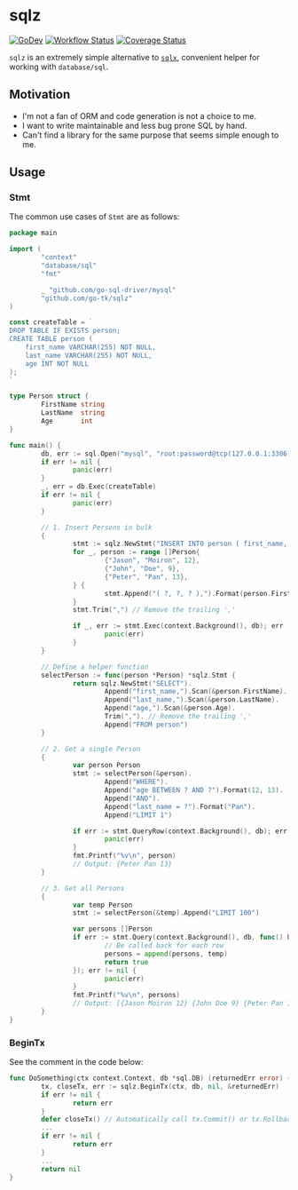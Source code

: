 # sqlz

[![GoDev](https://pkg.go.dev/badge/golang.org/x/pkgsite.svg)](https://pkg.go.dev/github.com/go-tk/sqlz)
[![Workflow Status](https://github.com/go-tk/sqlz/actions/workflows/ci.yaml/badge.svg?branch=main)](https://github.com/go-tk/sqlz/actions/workflows/ci.yaml?query=branch%3Amain)
[![Coverage Status](https://codecov.io/gh/go-tk/sqlz/branch/main/graph/badge.svg)](https://codecov.io/gh/go-tk/sqlz/branch/main)

`sqlz` is an extremely simple alternative to [`sqlx`](https://github.com/jmoiron/sqlx),
convenient helper for working with `database/sql`.

## Motivation

- I'm not a fan of ORM and code generation is not a choice to me.
- I want to write maintainable and less bug prone SQL by hand.
- Can't find a library for the same purpose that seems simple enough to me.

## Usage

### Stmt

The common use cases of `Stmt` are as follows:

```go
package main

import (
        "context"
        "database/sql"
        "fmt"

        _ "github.com/go-sql-driver/mysql"
        "github.com/go-tk/sqlz"
)

const createTable = `
DROP TABLE IF EXISTS person;
CREATE TABLE person (
    first_name VARCHAR(255) NOT NULL,
    last_name VARCHAR(255) NOT NULL,
    age INT NOT NULL
);
`

type Person struct {
        FirstName string
        LastName  string
        Age       int
}

func main() {
        db, err := sql.Open("mysql", "root:password@tcp(127.0.0.1:3306)/test?multiStatements=true")
        if err != nil {
                panic(err)
        }
        _, err = db.Exec(createTable)
        if err != nil {
                panic(err)
        }

        // 1. Insert Persons in bulk
        {
                stmt := sqlz.NewStmt("INSERT INTO person ( first_name, last_name, age ) VALUES")
                for _, person := range []Person{
                        {"Jason", "Moiron", 12},
                        {"John", "Doe", 9},
                        {"Peter", "Pan", 13},
                } {
                        stmt.Append("( ?, ?, ? ),").Format(person.FirstName, person.LastName, person.Age)
                }
                stmt.Trim(",") // Remove the trailing ','

                if _, err := stmt.Exec(context.Background(), db); err != nil {
                        panic(err)
                }
        }

        // Define a helper function
        selectPerson := func(person *Person) *sqlz.Stmt {
                return sqlz.NewStmt("SELECT").
                        Append("first_name,").Scan(&person.FirstName).
                        Append("last_name,").Scan(&person.LastName).
                        Append("age,").Scan(&person.Age).
                        Trim(","). // Remove the trailing ','
                        Append("FROM person")
        }

        // 2. Get a single Person
        {
                var person Person
                stmt := selectPerson(&person).
                        Append("WHERE").
                        Append("age BETWEEN ? AND ?").Format(12, 13).
                        Append("AND").
                        Append("last_name = ?").Format("Pan").
                        Append("LIMIT 1")

                if err := stmt.QueryRow(context.Background(), db); err != nil {
                        panic(err)
                }
                fmt.Printf("%v\n", person)
                // Output: {Peter Pan 13}
        }

        // 3. Get all Persons
        {
                var temp Person
                stmt := selectPerson(&temp).Append("LIMIT 100")

                var persons []Person
                if err := stmt.Query(context.Background(), db, func() bool {
                        // Be called back for each row
                        persons = append(persons, temp)
                        return true
                }); err != nil {
                        panic(err)
                }
                fmt.Printf("%v\n", persons)
                // Output: [{Jason Moiron 12} {John Doe 9} {Peter Pan 13}]
        }
}
```

### BeginTx

See the comment in the code below:

```go
func DoSomething(ctx context.Context, db *sql.DB) (returnedErr error) {
        tx, closeTx, err := sqlz.BeginTx(ctx, db, nil, &returnedErr)
        if err != nil {
                return err
        }
        defer closeTx() // Automatically call tx.Commit() or tx.Rollback() according to returnedErr
        ...
        if err != nil {
                return err
        }
        ...
        return nil
}
```

